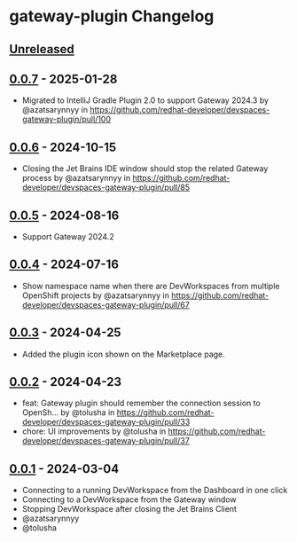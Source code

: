 <!-- Keep a Changelog guide -> https://keepachangelog.com -->

# gateway-plugin Changelog

## [Unreleased]

## [0.0.7] - 2025-01-28

[Unreleased]: https://github.com/redhat-developer/devspaces-gateway-plugin/compare/v0.0.6...HEAD
- Migrated to IntelliJ Gradle Plugin 2.0 to support Gateway 2024.3 by @azatsarynnyy in https://github.com/redhat-developer/devspaces-gateway-plugin/pull/100

## [0.0.6] - 2024-10-15

- Closing the Jet Brains IDE window should stop the related Gateway process by @azatsarynnyy in https://github.com/redhat-developer/devspaces-gateway-plugin/pull/85

## [0.0.5] - 2024-08-16

- Support Gateway 2024.2

## [0.0.4] - 2024-07-16

- Show namespace name when there are DevWorkspaces from multiple OpenShift projects by @azatsarynnyy in https://github.com/redhat-developer/devspaces-gateway-plugin/pull/67

## [0.0.3] - 2024-04-25

- Added the plugin icon shown on the Marketplace page.

## [0.0.2] - 2024-04-23

- feat: Gateway plugin should remember the connection session to OpenSh… by @tolusha in https://github.com/redhat-developer/devspaces-gateway-plugin/pull/33
- chore: UI improvements by @tolusha in https://github.com/redhat-developer/devspaces-gateway-plugin/pull/37

## [0.0.1] - 2024-03-04

- Connecting to a running DevWorkspace from the Dashboard in one click
- Connecting to a DevWorkspace from the Gateway window
- Stopping DevWorkspace after closing the Jet Brains Client
- @azatsarynnyy
- @tolusha

[Unreleased]: https://github.com/redhat-developer/devspaces-gateway-plugin/compare/v0.0.7...HEAD
[0.0.7]: https://github.com/redhat-developer/devspaces-gateway-plugin/compare/v0.0.6...v0.0.7
[0.0.6]: https://github.com/redhat-developer/devspaces-gateway-plugin/compare/v0.0.5...v0.0.6
[0.0.5]: https://github.com/redhat-developer/devspaces-gateway-plugin/compare/v0.0.4...v0.0.5
[0.0.4]: https://github.com/redhat-developer/devspaces-gateway-plugin/compare/v0.0.3...v0.0.4
[0.0.3]: https://github.com/redhat-developer/devspaces-gateway-plugin/compare/v0.0.2...v0.0.3
[0.0.2]: https://github.com/redhat-developer/devspaces-gateway-plugin/compare/v0.0.1...v0.0.2
[0.0.1]: https://github.com/redhat-developer/devspaces-gateway-plugin/commits/v0.0.1
